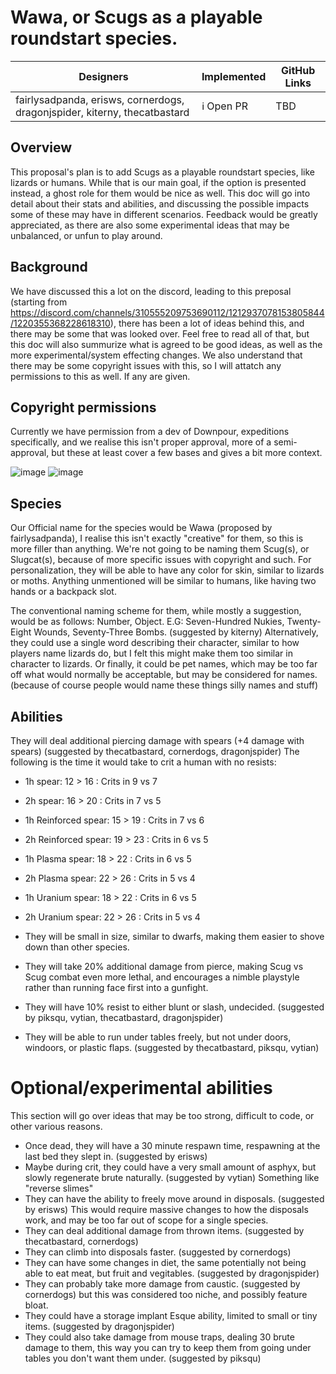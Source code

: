 # Wawa, or Scugs as a playable roundstart species.


| Designers | Implemented | GitHub Links |
|---|---|---|
| fairlysadpanda, erisws, cornerdogs, dragonjspider, kiterny, thecatbastard | :information_source: Open PR | TBD |


## Overview
This proposal's plan is to add Scugs as a playable roundstart species, like lizards or humans. While that is our main goal, if the option is presented instead, a ghost role for them would be nice as well.
This doc will go into detail about their stats and abilities, and discussing the possible impacts some of these may have in different scenarios.
Feedback would be greatly appreciated, as there are also some experimental ideas that may be unbalanced, or unfun to play around.

## Background
We have discussed this a lot on the discord, leading to this preposal (starting from https://discord.com/channels/310555209753690112/1212937078153805844/1220355368228618310), there has been a lot of ideas behind this, and there may be some that was looked over.
Feel free to read all of that, but this doc will also summurize what is agreed to be good ideas, as well as the more experimental/system effecting changes. We also understand that there may be some copyright issues with this, so I will attatch any permissions to this as well. If any are given.

## Copyright permissions
Currently we have permission from a dev of Downpour, expeditions specifically, and we realise this isn't proper approval, more of a semi-approval, but these at least cover a few bases and gives a bit more context.

![image](https://github.com/Dragonjspider/Wawa-Player-Species-/assets/140023808/ae7437cf-f4d3-42c1-8798-b8ce24a2725f)
![image](https://github.com/Dragonjspider/Wawa-Player-Species-/assets/140023808/69d00309-faae-41e0-a6aa-9e2916052de3)



## Species
Our Official name for the species would be Wawa (proposed by fairlysadpanda), I realise this isn't exactly "creative" for them, so this is more filler than anything. We're not going to be naming them Scug(s), or Slugcat(s), because of more specific issues with copyright and such.
For personalization, they will be able to have any color for skin, similar to lizards or moths.
Anything unmentioned will be similar to humans, like having two hands or a backpack slot.

The conventional naming scheme for them, while mostly a suggestion, would be as follows: Number, Object. E.G: Seven-Hundred Nukies, Twenty-Eight Wounds, Seventy-Three Bombs. (suggested by kiterny)
Alternatively, they could use a single word describing their character, similar to how players name lizards do, but I felt this might make them too similar in character to lizards. 
Or finally, it could be pet names, which may be too far off what would normally be acceptable, but may be considered for names. (because of course people would name these things silly names and stuff)

## Abilities
They will deal additional piercing damage with spears (+4 damage with spears) (suggested by thecatbastard, cornerdogs, dragonjspider)
The following is the time it would take to crit a human with no resists: 

* 1h spear: 12 > 16 : Crits in 9 vs 7 
* 2h spear: 16 > 20 : Crits in 7 vs 5 
* 1h Reinforced spear: 15 > 19 : Crits in 7 vs 6
* 2h Reinforced spear: 19 > 23 : Crits in 6 vs 5 
* 1h Plasma spear: 18 > 22 : Crits in 6 vs 5
* 2h Plasma spear: 22 > 26 : Crits in 5 vs 4 
* 1h Uranium spear: 18 > 22 : Crits in 6 vs 5
* 2h Uranium spear: 22 > 26 : Crits in 5 vs 4

* They will be small in size, similar to dwarfs, making them easier to shove down than other species.
* They will take 20% additional damage from pierce, making Scug vs Scug combat even more lethal, and encourages a nimble playstyle rather than running face first into a gunfight.
* They will have 10% resist to either blunt or slash, undecided. (suggested by piksqu, vytian, thecatbastard, dragonjspider)
* They will be able to run under tables freely, but not under doors, windoors, or plastic flaps. (suggested by thecatbastard, piksqu, vytian)


# Optional/experimental abilities
This section will go over ideas that may be too strong, difficult to code, or other various reasons.

* Once dead, they will have a 30 minute respawn time, respawning at the last bed they slept in. (suggested by erisws)
* Maybe during crit, they could have a very small amount of asphyx, but slowly regenerate brute naturally. (suggested by vytian) Something like "reverse slimes"
* They can have the ability to freely move around in disposals. (suggested by erisws) This would require massive changes to how the disposals work, and may be too far out of scope for a single species.
* They can deal additional damage from thrown items. (suggested by thecatbastard, cornerdogs)
* They can climb into disposals faster. (suggested by cornerdogs)
* They can have some changes in diet, the same potentially not being able to eat meat, but fruit and vegitables. (suggested by dragonjspider)
* They can probably take more damage from caustic. (suggested by cornerdogs) but this was considered too niche, and possibly feature bloat.
* They could have a storage implant Esque ability, limited to small or tiny items. (suggested by dragonjspider)
* They could also take damage from mouse traps, dealing 30 brute damage to them, this way you can try to keep them from going under tables you don't want them under. (suggested by piksqu)
